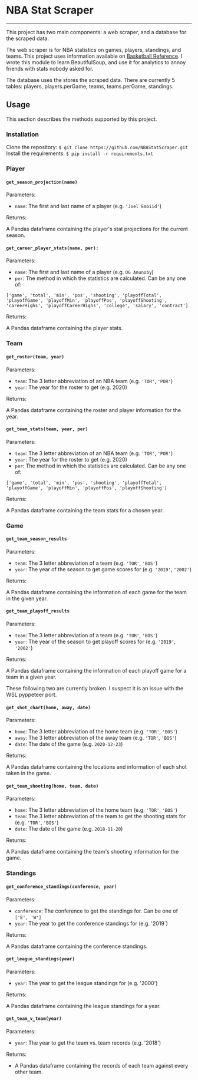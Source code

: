 # NBA Stat Scraper 
-----------------------------------------------------------------------------------------------------------------------------
This project has two main components: a web scraper, and a database for the scraped data.

The web scraper is for NBA statistics on games, players, standings, and teams. This project uses information available on [Basketball Reference](https://basketball-reference.com). I wrote this module to learn BeautifulSoup, and use it for analytics to annoy friends with stats nobody asked for. 

The database uses the stores the scraped data. There are currently 5 tables: players, players.perGame, teams, teams.perGame, standings.

## Usage
This section describes the methods supported by this project. 

### Installation
Clone the repository:
`$ git clone https://github.com/NBAStatScraper.git`
Install the requirements:
`$ pip install -r requirements.txt`

### Player
#### `get_season_projection(name)`
Parameters:
  - `name`: The first and last name of a player (e.g. `'Joel Embiid'`)

Returns:

A Pandas dataframe containing the player's stat projections for the current season.

#### `get_career_player_stats(name, per):`
Parameters:
  - `name`: The first and last name of a player (e.g. `OG Anunoby`)
  - `per`: The method in which the statistics are calculated. Can be any one of:
  ```
  ['game', 'total', 'min', 'pos', 'shooting', 'playoffTotal', 'playoffGame', 'playoffMin', 'playoffPos', 'playoffShooting', 'careerHighs', 'playoffCareerHighs', 'college', 'salary', 'contract']
  ```
  
Returns:
  
A Pandas dataframe containing the player stats. 
  
### Team
#### `get_roster(team, year)`
Parameters:
  - `team`: The 3 letter abbreviation of an NBA team (e.g. `'TOR'`, `'POR'`)
  - `year`: The year for the roster to get (e.g. 2020)
    
Returns:
  
A Pandas dataframe containing the roster and player information for the year.
  
#### `get_team_stats(team, year, per)`
Parameters:
  - `team`: The 3 letter abbreviation of an NBA team (e.g. `'TOR'`, `'POR'`)
  - `year`: The year for the roster to get (e.g. 2020)
  - `per`: The method in which the statistics are calculated. Can be any one of:
```
['game', 'total', 'min', 'pos', 'shooting', 'playoffTotal', 'playoffGame', 'playoffMin', 'playoffPos', 'playoffShooting']
```

Returns:

A Pandas dataframe containing the team stats for a chosen year.

### Game
#### `get_team_season_results`
Parameters:
  - `team`: The 3 letter abbreviation of a team (e.g. `'TOR'`, `'BOS'`)
  - `year`: The year of the season to get game scores for (e.g. `'2019'`, `'2002'`)

Returns:

A Pandas dataframe containing the information of each game for the team in the given year.

#### `get_team_playoff_results`
Parameters:
  - `team`: The 3 letter abbreviation of a team (e.g. `'TOR'`, `'BOS'`)
  - `year`: The year of the season to get playoff scores for (e.g. `'2019'`, `'2002'`)

Returns:

A Pandas dataframe containing the information of each playoff game for a team in a given year.

These following two are currently broken. I suspect it is an issue with the WSL pyppeteer port.
#### `get_shot_chart(home, away, date)`
Parameters:
  - `home`: The 3 letter abbreviation of the home team (e.g. `'TOR'`, `'BOS'`)
  - `away`: The 3 letter abbreviation of the away team (e.g. `'TOR'`, `'BOS'`)
  - `date`: The date of the game (e.g. `2020-12-23`)
  
Returns:

A Pandas dataframe containing the locations and information of each shot taken in the game.

#### `get_team_shooting(home, team, date)`
Parameters: 
  - `home`: The 3 letter abbreviation of the home team (e.g. `'TOR'`, `'BOS'`)
  - `team`: The 3 letter abbreviation of the team to get the shooting stats for (e.g. `'TOR'`, `'BOS'`)
  - `date`: The date of the game (e.g. `2018-11-20`)

Returns:

A Pandas dataframe containing the team's shooting information for the game.

### Standings
#### `get_conference_standings(conference, year)`
Parameters:
  - `conference`: The conference to get the standings for. Can be one of `['E', 'W']`
  - `year`: The year to get the conference standings for (e.g. '2019`)

Returns:

A Pandas dataframe containing the conference standings.

#### `get_league_standings(year)`
Parameters:
  - `year`: The year to get the league standings for (e.g. '2000')
  
Returns:

A Pandas dataframe containing the league standings for a year.

#### `get_team_v_team(year)`
Parameters:
  - `year`: The year to get the team vs. team records (e.g. '2018')
  
Returns:
  - A Pandas dataframe containing the records of each team against every other team.
